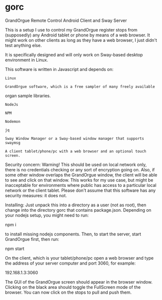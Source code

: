 # gorc
GrandOrgue Remote Control Android Client and Sway Server

This is a setup I use to control my GrandOrgue register stops from (supposedly)
any Android tablet or phone by means of a web browser. It might work on other
clients as long as they have a web browser, I just didn't test anything else.

It is specifically designed and will only work on Sway-based desktop environment
in Linux.

This software is written in Javascript and depends on:

	Linux

	GrandOrgue software, which is a free sampler of many freely available
organ sample libraries.

	NodeJs

	NPM

	Nodemon

	jq

	Sway Window Manager or a Sway-based window manager that supports swaymsg

	A client tablet/phone/pc with a web browser and an optional touch screen.

Security concern: Warning!
This should be used on local network only, there is no credentials checking or
any sort of encryption going on. Also, if some other window overlaps the
GrandOrgue window, the client will be able to see and click on that window.
This works for my use case, but might be inacceptable for environments where
public has access to a particular local network or the client tablet. Please
don't assume that this software has any security measures: it does not.

Installing:
Just unpack this into a directory as a user (not as root), then change into
the directory gorc that contains package.json. Depending on your nodejs setup,
you might need to run:

npm i

to install missing nodejs components. Then, to start the server, start GrandOrgue
first, then run:

npm start

On the client, which is your tablet/phone/pc open a web browser and type the
address of your server computer and port 3060, for example:

192.168.1.3:3060

The GUI of the GrandOrgue screen should appear in the browser window. Clicking on
the black area should toggle the FullScreen mode of the browser. You can now
click on the stops to pull and push them.
